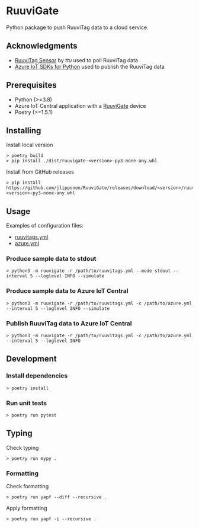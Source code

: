 # RuuviGate
Python package to push RuuviTag data to a cloud service.

## Acknowledgments
* [RuuviTag Sensor](https://github.com/ttu/ruuvitag-sensor) by _ttu_ used to poll RuuviTag data
* [Azure IoT SDKs for Python](https://github.com/Azure/azure-iot-sdk-python) used to publish the RuuviTag data

## Prerequisites
* Python (>=3.8)
* Azure IoT Central application with a [RuuviGate](./resources/azure-iot-central/RuuviGate.json) device
* Poetry (>=1.5.1)

## Installing
Install local version
```
> poetry build
> pip install ./dist/ruuvigate-<version>-py3-none-any.whl
```
Install from GitHub releases
```
> pip install https://github.com/jlipponen/RuuviGate/releases/download/<version>/ruuvigate-<version>-py3-none-any.whl
```

## Usage
Examples of configuration files:
- [ruuvitags.yml](./resources/ruuvitags.yml)
- [azure.yml](./resources/azure-iot-central/azure.yml)

### Produce sample data to stdout
```
> python3 -m ruuvigate -r /path/to/ruuvitags.yml --mode stdout --interval 5 --loglevel INFO --simulate
```

### Produce sample data to Azure IoT Central
```
> python3 -m ruuvigate -r /path/to/ruuvitags.yml -c /path/to/azure.yml --interval 5 --loglevel INFO --simulate
```

### Publish RuuviTag data to Azure IoT Central
```
> python3 -m ruuvigate -r /path/to/ruuvitags.yml -c /path/to/azure.yml --interval 5 --loglevel INFO
```

## Development

### Install dependencies
```
> poetry install
```

### Run unit tests
```
> poetry run pytest
```

## Typing
Check typing
```
> poetry run mypy .
```

### Formatting
Check formatting
```
> poetry run yapf --diff --recursive .
```
Apply formatting
```
> poetry run yapf -i --recursive .
```
